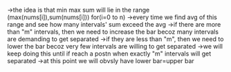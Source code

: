 ->the idea is that min max sum will lie in the range (max(nums[i]),sum(nums[i])) for(i=0 to n)
->every time we find avg of this range and see how many intervals' sum exceed the avg
->if there are more than "m" intervals, then we need to increase the bar becoz many intervals are demanding to get separated
->if they are less than "m", then we need to lower the bar becoz very few intervals are willing to get separated
->we will keep doing this until if reach a postn when exactly "m" intervals will get separated
->at this point we will obvsly have lower bar=upper bar